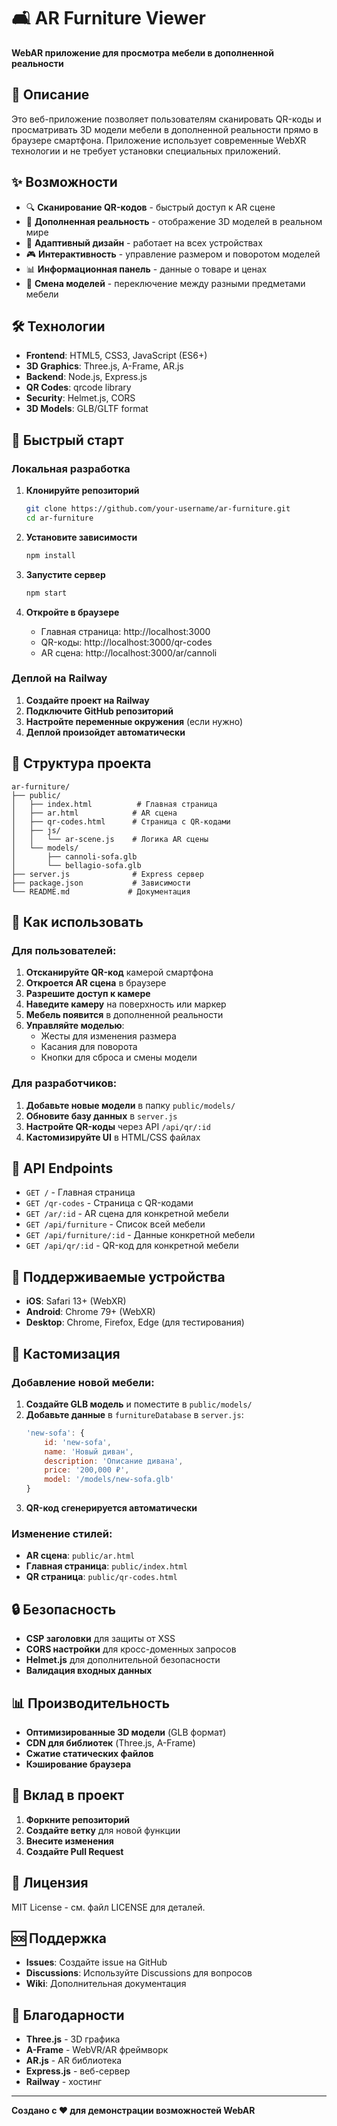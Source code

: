 # 🛋️ AR Furniture Viewer

**WebAR приложение для просмотра мебели в дополненной реальности**

## 📱 Описание

Это веб-приложение позволяет пользователям сканировать QR-коды и просматривать 3D модели мебели в дополненной реальности прямо в браузере смартфона. Приложение использует современные WebXR технологии и не требует установки специальных приложений.

## ✨ Возможности

- 🔍 **Сканирование QR-кодов** - быстрый доступ к AR сцене
- 🎯 **Дополненная реальность** - отображение 3D моделей в реальном мире
- 📱 **Адаптивный дизайн** - работает на всех устройствах
- 🎮 **Интерактивность** - управление размером и поворотом моделей
- 📊 **Информационная панель** - данные о товаре и ценах
- 🔄 **Смена моделей** - переключение между разными предметами мебели

## 🛠️ Технологии

- **Frontend**: HTML5, CSS3, JavaScript (ES6+)
- **3D Graphics**: Three.js, A-Frame, AR.js
- **Backend**: Node.js, Express.js
- **QR Codes**: qrcode library
- **Security**: Helmet.js, CORS
- **3D Models**: GLB/GLTF format

## 🚀 Быстрый старт

### Локальная разработка

1. **Клонируйте репозиторий**
   ```bash
   git clone https://github.com/your-username/ar-furniture.git
   cd ar-furniture
   ```

2. **Установите зависимости**
   ```bash
   npm install
   ```

3. **Запустите сервер**
   ```bash
   npm start
   ```

4. **Откройте в браузере**
   - Главная страница: http://localhost:3000
   - QR-коды: http://localhost:3000/qr-codes
   - AR сцена: http://localhost:3000/ar/cannoli

### Деплой на Railway

1. **Создайте проект на Railway**
2. **Подключите GitHub репозиторий**
3. **Настройте переменные окружения** (если нужно)
4. **Деплой произойдет автоматически**

## 📁 Структура проекта

```
ar-furniture/
├── public/
│   ├── index.html          # Главная страница
│   ├── ar.html            # AR сцена
│   ├── qr-codes.html      # Страница с QR-кодами
│   ├── js/
│   │   └── ar-scene.js    # Логика AR сцены
│   └── models/
│       ├── cannoli-sofa.glb
│       └── bellagio-sofa.glb
├── server.js              # Express сервер
├── package.json           # Зависимости
└── README.md             # Документация
```

## 🎯 Как использовать

### Для пользователей:

1. **Отсканируйте QR-код** камерой смартфона
2. **Откроется AR сцена** в браузере
3. **Разрешите доступ к камере**
4. **Наведите камеру** на поверхность или маркер
5. **Мебель появится** в дополненной реальности
6. **Управляйте моделью**:
   - Жесты для изменения размера
   - Касания для поворота
   - Кнопки для сброса и смены модели

### Для разработчиков:

1. **Добавьте новые модели** в папку `public/models/`
2. **Обновите базу данных** в `server.js`
3. **Настройте QR-коды** через API `/api/qr/:id`
4. **Кастомизируйте UI** в HTML/CSS файлах

## 🔧 API Endpoints

- `GET /` - Главная страница
- `GET /qr-codes` - Страница с QR-кодами
- `GET /ar/:id` - AR сцена для конкретной мебели
- `GET /api/furniture` - Список всей мебели
- `GET /api/furniture/:id` - Данные конкретной мебели
- `GET /api/qr/:id` - QR-код для конкретной мебели

## 📱 Поддерживаемые устройства

- **iOS**: Safari 13+ (WebXR)
- **Android**: Chrome 79+ (WebXR)
- **Desktop**: Chrome, Firefox, Edge (для тестирования)

## 🎨 Кастомизация

### Добавление новой мебели:

1. **Создайте GLB модель** и поместите в `public/models/`
2. **Добавьте данные** в `furnitureDatabase` в `server.js`:
   ```javascript
   'new-sofa': {
       id: 'new-sofa',
       name: 'Новый диван',
       description: 'Описание дивана',
       price: '200,000 ₽',
       model: '/models/new-sofa.glb'
   }
   ```
3. **QR-код сгенерируется автоматически**

### Изменение стилей:

- **AR сцена**: `public/ar.html`
- **Главная страница**: `public/index.html`
- **QR страница**: `public/qr-codes.html`

## 🔒 Безопасность

- **CSP заголовки** для защиты от XSS
- **CORS настройки** для кросс-доменных запросов
- **Helmet.js** для дополнительной безопасности
- **Валидация входных данных**

## 📊 Производительность

- **Оптимизированные 3D модели** (GLB формат)
- **CDN для библиотек** (Three.js, A-Frame)
- **Сжатие статических файлов**
- **Кэширование браузера**

## 🤝 Вклад в проект

1. **Форкните репозиторий**
2. **Создайте ветку** для новой функции
3. **Внесите изменения**
4. **Создайте Pull Request**

## 📄 Лицензия

MIT License - см. файл LICENSE для деталей.

## 🆘 Поддержка

- **Issues**: Создайте issue на GitHub
- **Discussions**: Используйте Discussions для вопросов
- **Wiki**: Дополнительная документация

## 🎉 Благодарности

- **Three.js** - 3D графика
- **A-Frame** - WebVR/AR фреймворк
- **AR.js** - AR библиотека
- **Express.js** - веб-сервер
- **Railway** - хостинг

---

**Создано с ❤️ для демонстрации возможностей WebAR** 